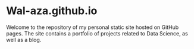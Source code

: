 # Wal-aza.github.io
Welcome to the repository of my personal static site hosted on GitHub pages. The site contains a portfolio of projects related to Data Science, as well as a blog.
